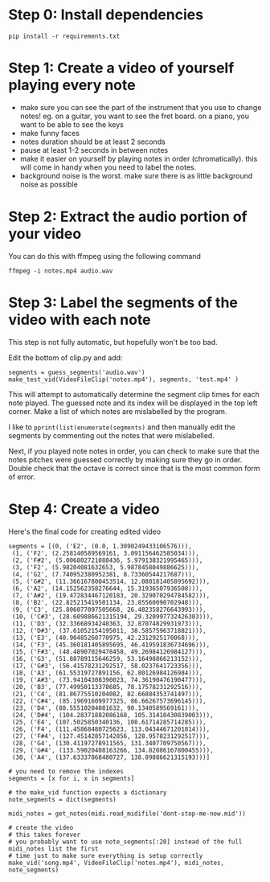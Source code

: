 
# Step 0: Install dependencies

`pip install -r requirements.txt`

# Step 1: Create a video of yourself playing every note

- make sure you can see the part of the instrument that you use to change notes! eg. on a guitar, you want to see the fret board. on a piano, you want to be able to see the keys
- make funny faces
- notes duration should be at least 2 seconds
- pause at least 1-2 seconds in between notes
- make it easier on yourself by playing notes in order (chromatically). this will come in handy when you need to label the notes.
- background noise is the worst. make sure there is as little background noise as possible


# Step 2: Extract the audio portion of your video

You can do this with ffmpeg using the following command

`ffmpeg -i notes.mp4 audio.wav` 

# Step 3: Label the segments of the video with each note

This step is not fully automatic, but hopefully won't be too bad. 

Edit the bottom of clip.py and add:

```
segments = guess_segments('audio.wav')
make_test_vid(VideoFileClip('notes.mp4'), segments, 'test.mp4' )
```

This will attempt to automatically determine the segment clip times for each note played. The guessed note and its index will be displayed in the top left corner. Make a list of which notes are mislabelled by the program.

I like to `pprint(list(enumerate(segments)` and then manually edit the segments by commenting out the notes that were mislabelled. 

Next, if you played note notes in order, you can check to make sure that the notes pitches were guessed correctly by making sure they go in order. Double check that the octave is correct since that is the most common form of error.

# Step 4: Create a video

Here's the final code for creating edited video

```
segments = [(0, ('E2', (0.0, 1.3090249433106576))),
 (1, ('F2', (2.258140589569161, 3.091156462585034))),
 (2, ('F#2', (5.006802721088436, 5.979138321995465))),
 (3, ('F2', (5.98204081632653, 5.9878458049886625))),
 (4, ('G2', (7.740952380952381, 8.73360544217687))),
 (5, ('G#2', (11.366167800453514, 12.080181405895692))),
 (6, ('A2', (14.152562358276644, 15.31936507936508))),
 (7, ('A#2', (19.472834467120183, 20.329070294784582))),
 (8, ('B2', (22.825215419501134, 23.85560090702948))),
 (9, ('C3', (25.806077097505668, 26.482358276643993))),
 (10, ('C#3', (28.609886621315194, 29.320997732426303))),
 (11, ('D3', (32.33668934240363, 32.87074829931973))),
 (12, ('D#3', (37.61052154195011, 38.58575963718821))),
 (13, ('E3', (40.90485260770975, 42.2312925170068))),
 (14, ('F3', (45.360181405895695, 46.419591836734696))),
 (15, ('F#3', (48.48907029478458, 49.26984126984127))),
 (16, ('G3', (51.88789115646259, 53.16498866213152))),
 (17, ('G#3', (56.41578231292517, 58.0237641723356))),
 (18, ('A3', (61.55319727891156, 62.80126984126984))),
 (19, ('A#3', (73.94104308390023, 74.36190476190477))),
 (20, ('B3', (77.49950113378685, 78.17578231292516))),
 (21, ('C4', (81.86775510204082, 82.66884353741497))),
 (22, ('C#4', (85.19691609977325, 86.66267573696145))),
 (23, ('D4', (88.55510204081632, 90.1340589569161))),
 (24, ('D#4', (104.28371882086168, 105.31410430839003))),
 (25, ('E4', (107.5025850340136, 108.61714285714285))),
 (26, ('F4', (111.45868480725623, 113.04344671201814))),
 (27, ('F#4', (127.45142857142856, 128.9578231292517))),
 (28, ('G4', (130.41197278911565, 131.3407709750567))),
 (29, ('G#4', (133.59020408163266, 134.82086167800455))),
 (30, ('A4', (137.63337868480727, 138.89886621315193)))]

# you need to remove the indexes
segments = [x for i, x in segments]

# the make_vid function expects a dictionary
note_segments = dict(segments)

midi_notes = get_notes(midi.read_midifile('dont-stop-me-now.mid'))

# create the video
# this takes forever
# you probably want to use note_segments[:20] instead of the full midi_notes list the first
# time just to make sure everything is setup correctly
make_vid('song.mp4', VideoFileClip('notes.mp4'), midi_notes, note_segments)

```


